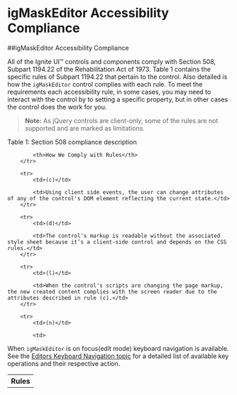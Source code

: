 ﻿<!--
|metadata|
{
    "fileName": "igmaskeditor-accessibility-compliance",
    "controlName": "igEditors",
    "tags": ["Editing","Section 508"]
}
|metadata|
-->

# igMaskEditor Accessibility Compliance

##igMaskEditor Accessibility Compliance

All of the Ignite UI™ controls and components comply with Section 508, Subpart 1194.22 of the Rehabilitation Act of 1973. Table 1 contains the specific rules of Subpart 1194.22 that pertain to the control. Also detailed is how the `igMaskEditor` control complies with each rule. To meet the requirements each accessibility rule, in some cases, you may need to interact with the control by to setting a specific property, but in other cases the control does the work for you. 
>**Note:** As jQuery controls are client-only, some of the rules are not supported and are marked as limitations.

Table 1: Section 508 compliance description

<table class="table table-striped">
    <tbody>
        <tr>
            <th>Rules</th>

            <th>How We Comply with Rules</th>
        </tr>

        <tr>
            <td>(c)</td>

            <td>Using client side events, the user can change attributes of any of the control's DOM element reflecting the current state.</td>
        </tr>

        <tr>
            <td>(d)</td>

            <td>The control's markup is readable without the associated style sheet because it’s a client-side control and depends on the CSS rules.</td>
        </tr>

        <tr>
            <td>(l)</td>

            <td>When the control's scripts are changing the page markup, the new created content complies with the screen reader due to the attributes described in rule (c).</td>
        </tr>

        <tr>
            <td>(n)</td>

            <td>
 When `igMaskEditor` is on focus(edit mode) keyboard navigation is available. See the
[Editors Keyboard Navigation topic](igMaskEditor-Keyboard-Navigation.html) for a detailed list of available key operations and their respective action.
            </td>
        </tr>
    </tbody>
</table>
 
 

